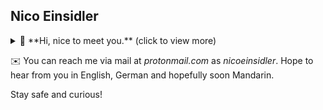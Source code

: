 ## Nico Einsidler

<details><summary>👋 **Hi, nice to meet you.** (click to view more)</summary><details><summary>I'm a physics student at [TU Wien](https://www.tuwien.at/) and **my heart beats for physics, design, music and programming**. </summary><details><summary>In the past I co-founded several startupsand kept myself above the water as a freelance web designer in the golden WordPress-Theme-Web-2.0-everything-is-free-newand-can-be-connected era. </summary>Since start of 2020 I've been creating for [IBM](https://www.ibm.com/at-de) now.
<details><summary>🚀 **previous startups** (click to view more)</summary>
<p>
<ul>
<li>2013-2014: <a href="https://apps.apple.com/at/app/wu-campus-men%C3%BCs/id1535090019">WU Campus Menüs</a></li>
<li>2014-2016: <a href="https://unipocket.de/">UniPocket</a></li>
<li>2017-2019: <a href="https://www.littlebig.art/">littlebig.art</a> (formerly known as Freilich Open Arts)</li>
</ul>
</p>
</details>
</details></details></details></details>



✉️ You can reach me via mail at _protonmail.com_ as _nicoeinsidler_. Hope to hear from you in English, German and hopefully soon Mandarin.

Stay safe and curious!

